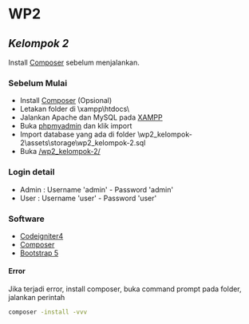 # WP2
## _Kelompok 2_

Install [Composer](https://getcomposer.org/download/ "Composer") sebelum menjalankan.

### Sebelum Mulai

- Install [Composer](https://getcomposer.org/download/ "Composer") (Opsional)
- Letakan folder di \xampp\htdocs\
- Jalankan Apache dan MySQL pada [XAMPP](https://www.apachefriends.org/ "XAMPP")
- Buka [phpmyadmin](http://localhost/phpmyadmin "http://localhost/phpmyadmin") dan klik import
- Import database yang ada di folder \wp2_kelompok-2\assets\storage\wp2_kelompok-2.sql
- Buka [/wp2_kelompok-2/](http://localhost/wp2_kelompok-2/ "http://localhost/wp2_kelompok-2/")

### Login detail
- Admin : Username 'admin' - Password 'admin'
- User : Username 'user' - Password 'user'

### Software
- [Codeigniter4](https://www.codeigniter.com/user_guide/intro/index.html "Codeigniter4")
- [Composer](https://getcomposer.org/ "Composer")
- [Bootstrap 5](https://getbootstrap.com/ "Bootstrap 5")

#### Error
Jika terjadi error, install composer, buka command prompt pada folder, jalankan perintah 
```sh
composer -install -vvv
```
